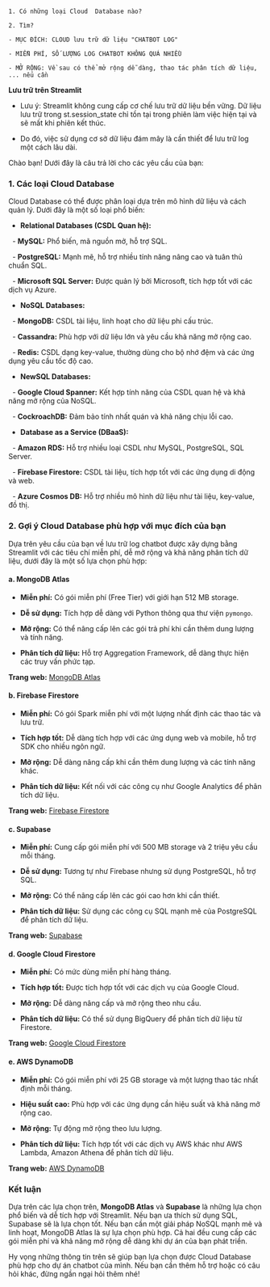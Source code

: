 
```

1. Có những loại Cloud  Database nào?

2. Tìm?

- MỤC ĐÍCH: CLOUD lưu trữ dữ liệu "CHATBOT LOG"

- MIỄN PHÍ, SỐ LƯỢNG LOG CHATBOT KHÔNG QUÁ NHIỀU

- MỞ RỘNG: Về sau có thể mở rộng dễ dàng, thao tác phân tích dữ liệu, ... nếu cần

```

  

**Lưu trữ trên Streamlit**

- Lưu ý: Streamlit không cung cấp cơ chế lưu trữ dữ liệu bền vững. Dữ liệu lưu trữ trong st.session_state chỉ tồn tại trong phiên làm việc hiện tại và sẽ mất khi phiên kết thúc.

- Do đó, việc sử dụng cơ sở dữ liệu đám mây là cần thiết để lưu trữ log một cách lâu dài.

  

Chào bạn! Dưới đây là câu trả lời cho các yêu cầu của bạn:

  

### 1. **Các loại Cloud Database**

  

Cloud Database có thể được phân loại dựa trên mô hình dữ liệu và cách quản lý. Dưới đây là một số loại phổ biến:

  

- **Relational Databases (CSDL Quan hệ):**

  - **MySQL:** Phổ biến, mã nguồn mở, hỗ trợ SQL.

  - **PostgreSQL:** Mạnh mẽ, hỗ trợ nhiều tính năng nâng cao và tuân thủ chuẩn SQL.

  - **Microsoft SQL Server:** Được quản lý bởi Microsoft, tích hợp tốt với các dịch vụ Azure.

  

- **NoSQL Databases:**

  - **MongoDB:** CSDL tài liệu, linh hoạt cho dữ liệu phi cấu trúc.

  - **Cassandra:** Phù hợp với dữ liệu lớn và yêu cầu khả năng mở rộng cao.

  - **Redis:** CSDL dạng key-value, thường dùng cho bộ nhớ đệm và các ứng dụng yêu cầu tốc độ cao.

  

- **NewSQL Databases:**

  - **Google Cloud Spanner:** Kết hợp tính năng của CSDL quan hệ và khả năng mở rộng của NoSQL.

  - **CockroachDB:** Đảm bảo tính nhất quán và khả năng chịu lỗi cao.

  

- **Database as a Service (DBaaS):**

  - **Amazon RDS:** Hỗ trợ nhiều loại CSDL như MySQL, PostgreSQL, SQL Server.

  - **Firebase Firestore:** CSDL tài liệu, tích hợp tốt với các ứng dụng di động và web.

  - **Azure Cosmos DB:** Hỗ trợ nhiều mô hình dữ liệu như tài liệu, key-value, đồ thị.

  

### 2. **Gợi ý Cloud Database phù hợp với mục đích của bạn**

  

Dựa trên yêu cầu của bạn về lưu trữ log chatbot được xây dựng bằng Streamlit với các tiêu chí miễn phí, dễ mở rộng và khả năng phân tích dữ liệu, dưới đây là một số lựa chọn phù hợp:

  

#### **a. MongoDB Atlas**

- **Miễn phí:** Có gói miễn phí (Free Tier) với giới hạn 512 MB storage.

- **Dễ sử dụng:** Tích hợp dễ dàng với Python thông qua thư viện `pymongo`.

- **Mở rộng:** Có thể nâng cấp lên các gói trả phí khi cần thêm dung lượng và tính năng.

- **Phân tích dữ liệu:** Hỗ trợ Aggregation Framework, dễ dàng thực hiện các truy vấn phức tạp.

  

**Trang web:** [MongoDB Atlas](https://www.mongodb.com/cloud/atlas)

  

#### **b. Firebase Firestore**

- **Miễn phí:** Có gói Spark miễn phí với một lượng nhất định các thao tác và lưu trữ.

- **Tích hợp tốt:** Dễ dàng tích hợp với các ứng dụng web và mobile, hỗ trợ SDK cho nhiều ngôn ngữ.

- **Mở rộng:** Dễ dàng nâng cấp khi cần thêm dung lượng và các tính năng khác.

- **Phân tích dữ liệu:** Kết nối với các công cụ như Google Analytics để phân tích dữ liệu.

  

**Trang web:** [Firebase Firestore](https://firebase.google.com/products/firestore)

  

#### **c. Supabase**

- **Miễn phí:** Cung cấp gói miễn phí với 500 MB storage và 2 triệu yêu cầu mỗi tháng.

- **Dễ sử dụng:** Tương tự như Firebase nhưng sử dụng PostgreSQL, hỗ trợ SQL.

- **Mở rộng:** Có thể nâng cấp lên các gói cao hơn khi cần thiết.

- **Phân tích dữ liệu:** Sử dụng các công cụ SQL mạnh mẽ của PostgreSQL để phân tích dữ liệu.

  

**Trang web:** [Supabase](https://supabase.com/)

  

#### **d. Google Cloud Firestore**

- **Miễn phí:** Có mức dùng miễn phí hàng tháng.

- **Tích hợp tốt:** Được tích hợp tốt với các dịch vụ của Google Cloud.

- **Mở rộng:** Dễ dàng nâng cấp và mở rộng theo nhu cầu.

- **Phân tích dữ liệu:** Có thể sử dụng BigQuery để phân tích dữ liệu từ Firestore.

  

**Trang web:** [Google Cloud Firestore](https://cloud.google.com/firestore)

  

#### **e. AWS DynamoDB**

- **Miễn phí:** Có gói miễn phí với 25 GB storage và một lượng thao tác nhất định mỗi tháng.

- **Hiệu suất cao:** Phù hợp với các ứng dụng cần hiệu suất và khả năng mở rộng cao.

- **Mở rộng:** Tự động mở rộng theo lưu lượng.

- **Phân tích dữ liệu:** Tích hợp tốt với các dịch vụ AWS khác như AWS Lambda, Amazon Athena để phân tích dữ liệu.

  

**Trang web:** [AWS DynamoDB](https://aws.amazon.com/dynamodb/)

  

### **Kết luận**

  

Dựa trên các lựa chọn trên, **MongoDB Atlas** và **Supabase** là những lựa chọn phổ biến và dễ tích hợp với Streamlit. Nếu bạn ưa thích sử dụng SQL, Supabase sẽ là lựa chọn tốt. Nếu bạn cần một giải pháp NoSQL mạnh mẽ và linh hoạt, MongoDB Atlas là sự lựa chọn phù hợp. Cả hai đều cung cấp các gói miễn phí và khả năng mở rộng dễ dàng khi dự án của bạn phát triển.

  

Hy vọng những thông tin trên sẽ giúp bạn lựa chọn được Cloud Database phù hợp cho dự án chatbot của mình. Nếu bạn cần thêm hỗ trợ hoặc có câu hỏi khác, đừng ngần ngại hỏi thêm nhé!